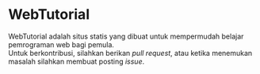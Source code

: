 # WebTutorial

WebTutorial adalah situs statis yang dibuat untuk mempermudah belajar pemrograman web bagi pemula.  
Untuk berkontribusi, silahkan berikan <i>pull request</i>, atau ketika menemukan masalah silahkan 
membuat posting <i>issue</i>.